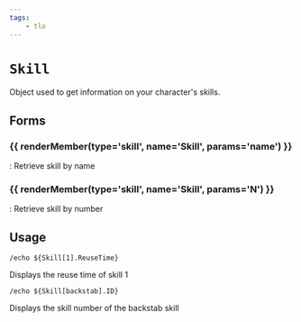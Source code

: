 ```yaml
---
tags:
    - tlo
---
```

# `Skill`

Object used to get information on your character's skills.

## Forms

### {{ renderMember(type='skill', name='Skill', params='name') }}

:   Retrieve skill by name

### {{ renderMember(type='skill', name='Skill', params='N') }}

:   Retrieve skill by number


## Usage

```
/echo ${Skill[1].ReuseTime}
```

Displays the reuse time of skill 1

```
/echo ${Skill[backstab].ID}
```

Displays the skill number of the backstab skill


[skill]: ../data-types/datatype-skill.md
